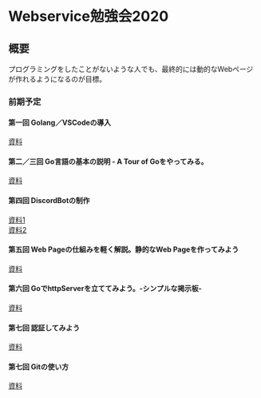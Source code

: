 # Webservice勉強会2020
## 概要
プログラミングをしたことがないような人でも、最終的には動的なWebページが作れるようになるのが目標。

### 前期予定
#### 第一回 Golang／VSCodeの導入
[資料](./1st/1st/)
#### 第二／三回 Go言語の基本の説明 - A Tour of Goをやってみる。
[資料](./1st/2nd3rd/)
#### 第四回 DiscordBotの制作
[資料1](./1st/discord_standard/)<br>
[資料2](./1st/discord/)
#### 第五回 Web Pageの仕組みを軽く解説。静的なWeb Pageを作ってみよう
[資料](./1st/5th/)
#### 第六回 GoでhttpServerを立ててみよう。-シンプルな掲示板-
[資料](./1st/appendix/)
#### 第七回 認証してみよう
[資料](./1st/6th/)
#### 第七回 Gitの使い方
[資料](./1st/7th/)
